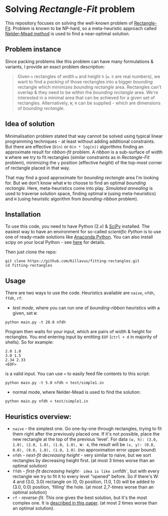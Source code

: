 # Solving _Rectangle-Fit_ problem

This repository focuses on solving the well-known problem of [Rectangle-Fit](https://en.wikipedia.org/wiki/Packing_problems#Different_rectangles_in_a_rectangle). Problem is known to be NP-hard, so a meta-heuristic approach called [Nelder-Mead method](https://en.wikipedia.org/wiki/Nelder%E2%80%93Mead_method) is used to find a near-optimal solution.

## Problem instance

Since packing problems like this problem can have many formulations & variants, I provide an exact problem description:

> Given `n` rectangles of width `w` and height `h` (`w`. `h` are real numbers), we want to find a _packing_ of those rectangles into a bigger _bounding_ rectangle which minimizes _bounding rectangle_ area. Rectangles can't overlap & they need to be within the _bounding rectangle_ area.
> We're interested in a minimal area that can be achieved for a given set of rectangles. Alternatively, `W`, `H` can be supplied - which are dimensions of _bounding rectangle_.

## Idea of solution

Minimalisation problem stated that way cannot be solved using typical linear programming techniques - at least without adding additional constraints. But there are effective (`O(n)` or `O(n * log(n))` algorithms finding an approximate result for _ribbon-fit_ problem. A _ribbon_ is a sub-surface of width `W` where we try to fit rectangles (similar constraints as in _Rectangle-Fit_ problem), minimizing the `y` position (effective _height_) of the top-most corner of rectangle placed in that way.

That may find a good approximate for _bounding rectangle_ area I'm looking for. But we don't know what `W` to choose to find an optimal _bounding rectangle_. Here, meta-heuristics come into play. _Simulated annealing_ is used to traverse solution space, finding optimal `W` (using meta-heuristics) and `H` (using heuristic algorithm from _bounding-ribbon_ problem).

## Installation

To use this code, you need to have Python (2.x) & [SciPy](https://docs.scipy.org/doc/scipy-0.14.0/reference/index.html) installed. The easiest way to have an environment for so-called _scientific Python_ is to use one of ready-made solutions like [Anaconda Python](https://www.continuum.io/downloads). You can also install scipy on your local Python - see [here](https://www.scipy.org/install.html) for details.

Then just clone the repo:

```
git clone https://github.com/Killavus/fitting-rectangles.git
cd fitting-rectangles
```

## Usage

There are two ways to use the code. Heuristics available are `naive`, `nfdh`, `ffdh`, `rf`:

* _test mode_, where you can run one of _bounding-ribbon_ heuristics with a given, set `W`:

```
python main.py -t 20.0 nfdh
```

Program then waits for your input, which are pairs of width & height for rectangles. You end entering input by emitting `EOF` (`ctrl + d` in majority of shells). So for example:

```
2.0 1.0
3.0 1.5
2.34 2.33
<EOF>
```

is a valid input. You can use `<` to easily feed file contents to this script:

```
python main.py -t 5.0 nfdh < test/simple1.in
```

* normal mode, where Nelder-Mead is used to find the solution:

```
python main.py nfdh < test/simple1.in
```

## Heuristics overview:

* `naive` - the simplest one. Go one-by-one through rectangles, trying to fit them right after the previously placed one. If it's not possible, place the new rectangle at the top of the previous 'level'. For data `(w, h): (3.0, 1.0), (2.0, 1.0), (1.0, 1.0), W: 4`, the result will be `(x, y): (0.0, 0.0), (0.0, 1.0), (1.0, 1.0)`. (no approximation error upper bound)
* `nfdh` - _next-fit decreasing height_ - very similar to naive, but we sort rectangles by decreasing height first. (at most 3 times worse than an optimal solution)
* `ffdh` - _first-fit decreasing height_` - idea is like in `nfdh`, but with every rectangle we try to fit it to every level "opened" before. So if there's W: 4 and (3.0, 3.0) rectangle on (0, 0) position, (1.0, 1.0) will be added to (3.0, 0.0) position, 'filling' the hole. (at most 2,7-times worse than an optimal solution)
* `rf` - _reverse-fit_. This one gives the best solution, but it's the most complex one. It is [described in this paper](https://www.researchgate.net/publication/220770161_Reverse-Fit_A_2-Optimal_Algorithm_for_Packing_Rectangles). (at most 2 times worse than an optimal solution).
